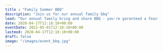 ```yaml
---
title : "Family Sommer BBQ"
description: "Join us for our annual family bbq"
lead: "Our annual family bring and share BBQ - you're garanteed a feast!"
date: 2020-04-17T12:18:10+00:00
eventDate: 2022-05-01T12:18:10+00:00
lastmod: 2020-04-17T12:18:10+00:00
draft: false
image: "/images/event_bbq.jpg"
---
```

